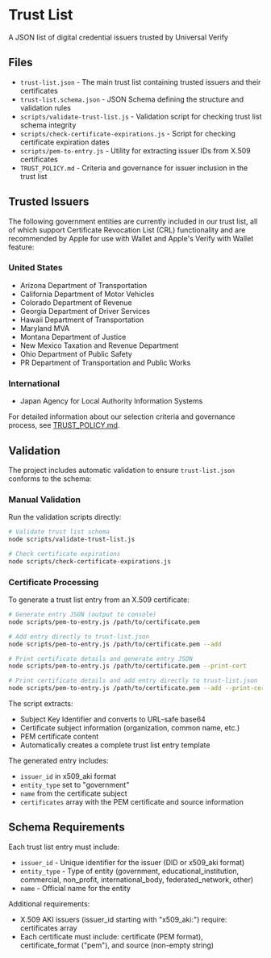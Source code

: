 # Trust List

A JSON list of digital credential issuers trusted by Universal Verify

## Files

- `trust-list.json` - The main trust list containing trusted issuers and their certificates
- `trust-list.schema.json` - JSON Schema defining the structure and validation rules
- `scripts/validate-trust-list.js` - Validation script for checking trust list schema integrity
- `scripts/check-certificate-expirations.js` - Script for checking certificate expiration dates
- `scripts/pem-to-entry.js` - Utility for extracting issuer IDs from X.509 certificates
- `TRUST_POLICY.md` - Criteria and governance for issuer inclusion in the trust list

## Trusted Issuers

The following government entities are currently included in our trust list, all of which support Certificate Revocation List (CRL) functionality and are recommended by Apple for use with Wallet and Apple's Verify with Wallet feature:

### United States
- Arizona Department of Transportation
- California Department of Motor Vehicles
- Colorado Department of Revenue
- Georgia Department of Driver Services
- Hawaii Department of Transportation
- Maryland MVA
- Montana Department of Justice
- New Mexico Taxation and Revenue Department
- Ohio Department of Public Safety
- PR Department of Transportation and Public Works

### International
- Japan Agency for Local Authority Information Systems

For detailed information about our selection criteria and governance process, see [TRUST_POLICY.md](TRUST_POLICY.md).

## Validation

The project includes automatic validation to ensure `trust-list.json` conforms to the schema:

### Manual Validation

Run the validation scripts directly:

```bash
# Validate trust list schema
node scripts/validate-trust-list.js

# Check certificate expirations
node scripts/check-certificate-expirations.js
```

### Certificate Processing

To generate a trust list entry from an X.509 certificate:

```bash
# Generate entry JSON (output to console)
node scripts/pem-to-entry.js /path/to/certificate.pem

# Add entry directly to trust-list.json
node scripts/pem-to-entry.js /path/to/certificate.pem --add

# Print certificate details and generate entry JSON
node scripts/pem-to-entry.js /path/to/certificate.pem --print-cert

# Print certificate details and add entry directly to trust-list.json
node scripts/pem-to-entry.js /path/to/certificate.pem --add --print-cert
```

The script extracts:
- Subject Key Identifier and converts to URL-safe base64
- Certificate subject information (organization, common name, etc.)
- PEM certificate content
- Automatically creates a complete trust list entry template

The generated entry includes:
- `issuer_id` in x509_aki format
- `entity_type` set to "government"
- `name` from the certificate subject
- `certificates` array with the PEM certificate and source information

## Schema Requirements

Each trust list entry must include:

- `issuer_id` - Unique identifier for the issuer (DID or x509_aki format)
- `entity_type` - Type of entity (government, educational_institution, commercial, non_profit, international_body, federated_network, other)
- `name` - Official name for the entity

Additional requirements:
- X.509 AKI issuers (issuer_id starting with "x509_aki:") require: certificates array
- Each certificate must include: certificate (PEM format), certificate_format ("pem"), and source (non-empty string)
